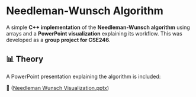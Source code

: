 # Needleman-Wunsch Algorithm  

A simple **C++ implementation** of the **Needleman-Wunsch algorithm** using arrays and a **PowerPoint visualization** explaining its workflow. This was developed as a **group project for CSE246**.  

## 📊 Theory  
A PowerPoint presentation explaining the algorithm is included:  

📄 ([Needleman Wunsch Visualization.pptx](https://github.com/user-attachments/files/18987553/Needleman.Wunsch.Visualization.pptx))
